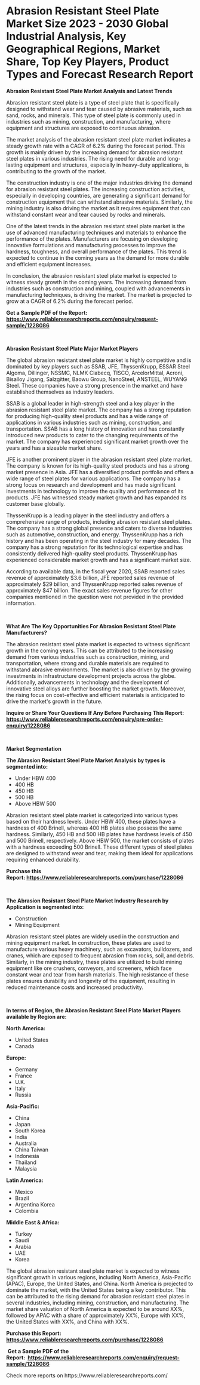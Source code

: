 <p><h1>Abrasion Resistant Steel Plate Market Size 2023 - 2030 Global Industrial Analysis, Key Geographical Regions, Market Share, Top Key Players, Product Types and Forecast Research Report</h1></p><p><strong>Abrasion Resistant Steel Plate Market Analysis and Latest Trends</strong></p>
<p><p>Abrasion resistant steel plate is a type of steel plate that is specifically designed to withstand wear and tear caused by abrasive materials, such as sand, rocks, and minerals. This type of steel plate is commonly used in industries such as mining, construction, and manufacturing, where equipment and structures are exposed to continuous abrasion.</p><p>The market analysis of the abrasion resistant steel plate market indicates a steady growth rate with a CAGR of 6.2% during the forecast period. This growth is mainly driven by the increasing demand for abrasion resistant steel plates in various industries. The rising need for durable and long-lasting equipment and structures, especially in heavy-duty applications, is contributing to the growth of the market.</p><p>The construction industry is one of the major industries driving the demand for abrasion resistant steel plates. The increasing construction activities, especially in developing countries, are generating a significant demand for construction equipment that can withstand abrasive materials. Similarly, the mining industry is also driving the market as it requires equipment that can withstand constant wear and tear caused by rocks and minerals.</p><p>One of the latest trends in the abrasion resistant steel plate market is the use of advanced manufacturing techniques and materials to enhance the performance of the plates. Manufacturers are focusing on developing innovative formulations and manufacturing processes to improve the hardness, toughness, and overall performance of the plates. This trend is expected to continue in the coming years as the demand for more durable and efficient equipment increases.</p><p>In conclusion, the abrasion resistant steel plate market is expected to witness steady growth in the coming years. The increasing demand from industries such as construction and mining, coupled with advancements in manufacturing techniques, is driving the market. The market is projected to grow at a CAGR of 6.2% during the forecast period.</p></p>
<p><strong>Get a Sample PDF of the Report:&nbsp; <a href="https://www.reliableresearchreports.com/enquiry/request-sample/1228086">https://www.reliableresearchreports.com/enquiry/request-sample/1228086</a></strong></p>
<p>&nbsp;</p>
<p><strong>Abrasion Resistant Steel Plate Major Market Players</strong></p>
<p><p>The global abrasion resistant steel plate market is highly competitive and is dominated by key players such as SSAB, JFE, ThyssenKrupp, ESSAR Steel Algoma, Dillinger, NSSMC, NLMK Clabecq, TISCO, ArcelorMittal, Acroni, Bisalloy Jigang, Salzgitter, Baowu Group, NanoSteel, ANSTEEL, WUYANG Steel. These companies have a strong presence in the market and have established themselves as industry leaders.</p><p>SSAB is a global leader in high-strength steel and a key player in the abrasion resistant steel plate market. The company has a strong reputation for producing high-quality steel products and has a wide range of applications in various industries such as mining, construction, and transportation. SSAB has a long history of innovation and has constantly introduced new products to cater to the changing requirements of the market. The company has experienced significant market growth over the years and has a sizeable market share.</p><p>JFE is another prominent player in the abrasion resistant steel plate market. The company is known for its high-quality steel products and has a strong market presence in Asia. JFE has a diversified product portfolio and offers a wide range of steel plates for various applications. The company has a strong focus on research and development and has made significant investments in technology to improve the quality and performance of its products. JFE has witnessed steady market growth and has expanded its customer base globally.</p><p>ThyssenKrupp is a leading player in the steel industry and offers a comprehensive range of products, including abrasion resistant steel plates. The company has a strong global presence and caters to diverse industries such as automotive, construction, and energy. ThyssenKrupp has a rich history and has been operating in the steel industry for many decades. The company has a strong reputation for its technological expertise and has consistently delivered high-quality steel products. ThyssenKrupp has experienced considerable market growth and has a significant market size.</p><p>According to available data, in the fiscal year 2020, SSAB reported sales revenue of approximately $3.6 billion, JFE reported sales revenue of approximately $29 billion, and ThyssenKrupp reported sales revenue of approximately $47 billion. The exact sales revenue figures for other companies mentioned in the question were not provided in the provided information.</p></p>
<p>&nbsp;</p>
<p><strong>What Are The Key Opportunities For Abrasion Resistant Steel Plate Manufacturers?</strong></p>
<p><p>The abrasion resistant steel plate market is expected to witness significant growth in the coming years. This can be attributed to the increasing demand from various industries such as construction, mining, and transportation, where strong and durable materials are required to withstand abrasive environments. The market is also driven by the growing investments in infrastructure development projects across the globe. Additionally, advancements in technology and the development of innovative steel alloys are further boosting the market growth. Moreover, the rising focus on cost-effective and efficient materials is anticipated to drive the market's growth in the future.</p></p>
<p><strong>Inquire or Share Your Questions If Any Before Purchasing This Report: <a href="https://www.reliableresearchreports.com/enquiry/pre-order-enquiry/1228086">https://www.reliableresearchreports.com/enquiry/pre-order-enquiry/1228086</a></strong></p>
<p>&nbsp;</p>
<p><strong>Market Segmentation</strong></p>
<p><strong>The Abrasion Resistant Steel Plate Market Analysis by types is segmented into:</strong></p>
<p><ul><li>Under HBW 400</li><li>400 HB</li><li>450 HB</li><li>500 HB</li><li>Above HBW 500</li></ul></p>
<p><p>Abrasion resistant steel plate market is categorized into various types based on their hardness levels. Under HBW 400, these plates have a hardness of 400 Brinell, whereas 400 HB plates also possess the same hardness. Similarly, 450 HB and 500 HB plates have hardness levels of 450 and 500 Brinell, respectively. Above HBW 500, the market consists of plates with a hardness exceeding 500 Brinell. These different types of steel plates are designed to withstand wear and tear, making them ideal for applications requiring enhanced durability.</p></p>
<p><strong>Purchase this Report:&nbsp;<a href="https://www.reliableresearchreports.com/purchase/1228086">https://www.reliableresearchreports.com/purchase/1228086</a></strong></p>
<p>&nbsp;</p>
<p><strong>The Abrasion Resistant Steel Plate Market Industry Research by Application is segmented into:</strong></p>
<p><ul><li>Construction</li><li>Mining Equipment</li></ul></p>
<p><p>Abrasion resistant steel plates are widely used in the construction and mining equipment market. In construction, these plates are used to manufacture various heavy machinery, such as excavators, bulldozers, and cranes, which are exposed to frequent abrasion from rocks, soil, and debris. Similarly, in the mining industry, these plates are utilized to build mining equipment like ore crushers, conveyors, and screeners, which face constant wear and tear from harsh materials. The high resistance of these plates ensures durability and longevity of the equipment, resulting in reduced maintenance costs and increased productivity.</p></p>
<p>&nbsp;</p>
<p><strong>In terms of Region, the Abrasion Resistant Steel Plate Market Players available by Region are:</strong></p>
<p>
    <p> <strong> North America: </strong>
        <ul>
            <li>United States</li>
            <li>Canada</li>
        </ul>
        </p> 
    <p> <strong> Europe: </strong>
        <ul>
            <li>Germany</li>
            <li>France</li>
            <li>U.K.</li>
            <li>Italy</li>
            <li>Russia</li>
        </ul>
        </p> 
    <p> <strong> Asia-Pacific: </strong>
        <ul>
            <li>China</li>
            <li>Japan</li>
            <li>South Korea</li>
            <li>India</li>
            <li>Australia</li>
            <li>China Taiwan</li>
            <li>Indonesia</li>
            <li>Thailand</li>
            <li>Malaysia</li>
        </ul>
        </p> 
    <p> <strong> Latin America: </strong>
        <ul>
            <li>Mexico</li>
            <li>Brazil</li>
            <li>Argentina Korea</li>
            <li>Colombia</li>
        </ul>
        </p> 
    <p> <strong> Middle East & Africa: </strong>
        <ul>
            <li>Turkey</li>
            <li>Saudi</li>
            <li>Arabia</li>
            <li>UAE</li>
            <li>Korea</li>
        </ul>
    </p>
    </p>
<p><p>The global abrasion resistant steel plate market is expected to witness significant growth in various regions, including North America, Asia-Pacific (APAC), Europe, the United States, and China. North America is projected to dominate the market, with the United States being a key contributor. This can be attributed to the rising demand for abrasion resistant steel plates in several industries, including mining, construction, and manufacturing. The market share valuation of North America is expected to be around XX%, followed by APAC with a share of approximately XX%, Europe with XX%, the United States with XX%, and China with XX%.</p></p>
<p><strong>Purchase this Report: <a href="https://www.reliableresearchreports.com/purchase/1228086">https://www.reliableresearchreports.com/purchase/1228086</a></strong></p>
<p>&nbsp;<strong>Get a Sample PDF of the Report:&nbsp;&nbsp;<a href="https://www.reliableresearchreports.com/enquiry/request-sample/1228086">https://www.reliableresearchreports.com/enquiry/request-sample/1228086</a></strong></p>
<p><strong></strong></p>
<p>Check more reports on https://www.reliableresearchreports.com/</p>